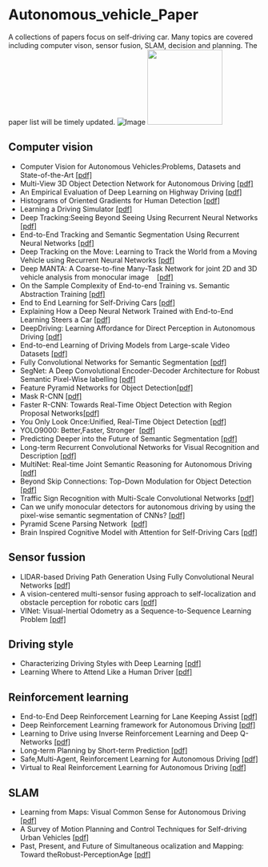 # Autonomous_vehicle_Paper
A collections of papers focus on self-driving car. Many topics are covered including computer vison, sensor fusion, SLAM, decision and planning. The paper list will be timely updated. 
![Image](https://github.com/ZRZheng/Autonomous_Vehicle_Paper_Reading_List/blob/master/Paper%20Cloud.png)
<img width="150" height="150" src="https://github.com/ZRZheng/Autonomous_Vehicle_Paper_Reading_List/blob/master/Paper%20Cloud.png"/>
## Computer vision
* Computer Vision for Autonomous Vehicles:Problems, Datasets and State-of-the-Art [[pdf]](https://arxiv.org/abs/1704.05519v1)
* Multi-View 3D Object Detection Network for Autonomous Driving [[pdf]](https://arxiv.org/abs/1611.07759v2)
* An Empirical Evaluation of Deep Learning on Highway Driving [[pdf]](https://arxiv.org/pdf/1504.01716.pdf)
* Histograms of Oriented Gradients for Human Detection [[pdf]](http://ieeexplore.ieee.org/abstract/document/1467360/)
* Learning a Driving Simulator [[pdf]](http://arxiv.org/abs/1608.01230v1)
* Deep Tracking:Seeing Beyond Seeing Using Recurrent Neural Networks [[pdf]](https://arxiv.org/abs/1602.00991v2) 
* End-to-End Tracking and Semantic Segmentation Using Recurrent Neural Networks [[pdf]](https://arxiv.org/abs/1604.05091v2)
* Deep Tracking on the Move: Learning to Track the World from a Moving Vehicle using Recurrent Neural Networks
  [[pdf]](http://arxiv.org/abs/1609.09365v3)
* Deep MANTA: A Coarse-to-fine Many-Task Network for joint 2D and 3D vehicle analysis from monocular image   
  [[pdf]](https://arxiv.org/abs/1703.07570v1)
* On the Sample Complexity of End-to-end Training vs. Semantic Abstraction Training [[pdf]](http://arxiv.org/abs/1604.06915v1)
* End to End Learning for Self-Driving Cars [[pdf]](http://arxiv.org/abs/1604.07316v1)
* Explaining How a Deep Neural Network Trained with End-to-End Learning Steers a Car [[pdf]](https://arxiv.org/abs/1704.07911v1)
* DeepDriving: Learning Affordance for Direct Perception in Autonomous Driving [[pdf]](https://arxiv.org/abs/1505.00256v3)
* End-to-end Learning of Driving Models from Large-scale Video Datasets [[pdf]](https://arxiv.org/abs/1612.01079v1)
* Fully Convolutional Networks for Semantic Segmentation [[pdf]](http://arxiv.org/abs/1611.07759v2)
* SegNet: A Deep Convolutional Encoder-Decoder Architecture for Robust Semantic Pixel-Wise labelling
  [[pdf]](https://arxiv.org/abs/1505.07293v1)
* Feature Pyramid Networks for Object Detection[[pdf]](http://arxiv.org/abs/1612.03144v2)
* Mask R-CNN [[pdf]](http://arxiv.org/abs/1703.06870v2)
* Faster R-CNN: Towards Real-Time Object Detection with Region Proposal Networks[[pdf]](https://arxiv.org/abs/1506.01497v3)
* You Only Look Once:Unified, Real-Time Object Detection [[pdf]](https://arxiv.org/abs/1506.02640v5)
* YOLO9000: Better,Faster, Stronger  [[pdf]](https://arxiv.org/abs/1612.08242v1)
* Predicting Deeper into the Future of Semantic Segmentation [[pdf]](http://arxiv.org/abs/1703.07684v2)
* Long-term Recurrent Convolutional Networks for Visual Recognition and Description [[pdf]](http://arxiv.org/abs/1411.4389v4)
* MultiNet: Real-time Joint Semantic Reasoning for Autonomous Driving [[pdf]](http://arxiv.org/abs/1612.07695v1)
* Beyond Skip Connections: Top-Down Modulation for Object Detection [[pdf]](http://arxiv.org/abs/1612.06851v1)
* Traffic Sign Recognition with Multi-Scale Convolutional Networks [[pdf]](http://ieeexplore.ieee.org/document/6033589/)
* Can we unify monocular detectors for autonomous driving by using the pixel-wise semantic segmentation of CNNs? 
  [[pdf]](http://arxiv.org/abs/1607.00971v1)
* Pyramid Scene Parsing Network  [[pdf]](https://arxiv.org/abs/1612.01105v2)
* Brain Inspired Cognitive Model with Attention for Self-Driving Cars [[pdf]](https://arxiv.org/abs/1702.05596v1)
## Sensor fussion
* LIDAR-based Driving Path Generation Using Fully Convolutional Neural Networks [[pdf]](http://arxiv.org/abs/1703.08987v2)
* A vision-centered multi-sensor fusing approach to self-localization and obstacle perception for robotic cars
  [[pdf]](https://link.springer.com/article/10.1631/FITEE.1601873)
* VINet: Visual-Inertial Odometry as a Sequence-to-Sequence Learning Problem [[pdf]](https://arxiv.org/pdf/1701.08376v2.pdf)
## Driving style
* Characterizing Driving Styles with Deep Learning [[pdf]](http://arxiv.org/abs/1607.03611v2)
* Learning Where to Attend Like a Human Driver [[pdf]](https://arxiv.org/abs/1611.08215v2)
## Reinforcement learning
* End-to-End Deep Reinforcement Learning for Lane Keeping Assist [[pdf]](https://arxiv.org/abs/1612.04340v1)
* Deep Reinforcement Learning framework for Autonomous Driving [[pdf]](http://arxiv.org/abs/1704.02532v1)
* Learning to Drive using Inverse Reinforcement Learning and Deep Q-Networks [[pdf]](http://arxiv.org/abs/1612.03653v1)
* Long-term Planning by Short-term Prediction [[pdf]](http://arxiv.org/abs/1602.01580v1)
* Safe,Multi-Agent, Reinforcement Learning for Autonomous Driving [[pdf]](http://arxiv.org/abs/1610.03295v1)
* Virtual to Real Reinforcement Learning for Autonomous Driving [[pdf]](https://arxiv.org/abs/1704.03952v3)
## SLAM
* Learning from Maps: Visual Common Sense for Autonomous Driving [[pdf]](http://arxiv.org/abs/1611.08583v2)
* A Survey of Motion Planning and Control Techniques for Self-driving Urban Vehicles 
   [[pdf]](http://ieeexplore.ieee.org/stamp/stamp.jsp?arnumber=7490340)
* Past, Present, and Future of Simultaneous ocalization and Mapping: Toward theRobust-PerceptionAge
   [[pdf]](http://ieeexplore.ieee.org/stamp/stamp.jsp?arnumber=7747236)

